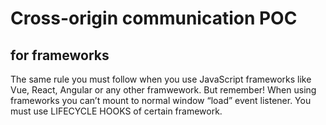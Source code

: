 # Cross-origin communication POC

## for frameworks

The same rule you must follow when you use JavaScript frameworks like Vue, React, Angular or any other framwework. But remember! When using frameworks you can’t mount to normal window “load” event listener. You must use LIFECYCLE HOOKS of certain framework.
